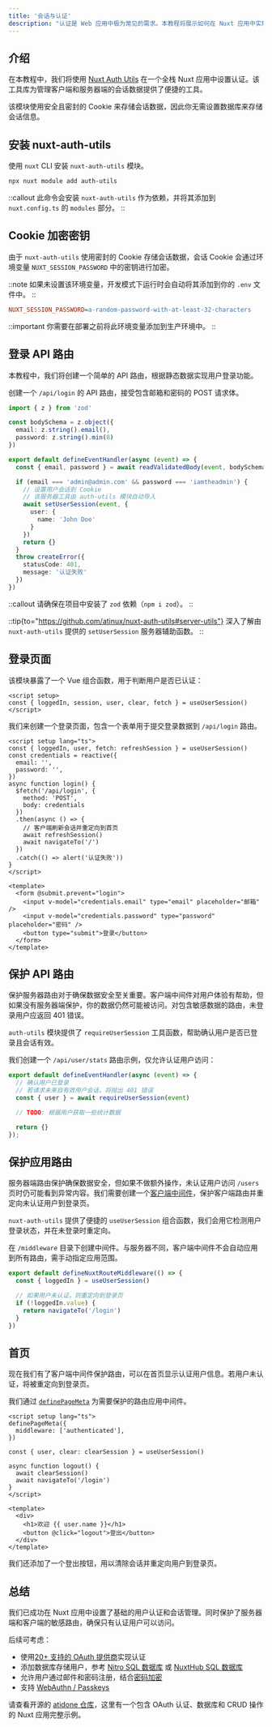 ```yaml
---
title: '会话与认证'
description: "认证是 Web 应用中极为常见的需求。本教程将展示如何在 Nuxt 应用中实现基本的用户注册和认证。"
---
```


## 介绍

在本教程中，我们将使用 [Nuxt Auth Utils](https://github.com/Atinux/nuxt-auth-utils) 在一个全栈 Nuxt 应用中设置认证。该工具库为管理客户端和服务器端的会话数据提供了便捷的工具。

该模块使用安全且密封的 Cookie 来存储会话数据，因此你无需设置数据库来存储会话信息。

## 安装 nuxt-auth-utils

使用 `nuxt` CLI 安装 `nuxt-auth-utils` 模块。

```bash [Terminal]
npx nuxt module add auth-utils
```

::callout
此命令会安装 `nuxt-auth-utils` 作为依赖，并将其添加到 `nuxt.config.ts` 的 `modules` 部分。
::

## Cookie 加密密钥

由于 `nuxt-auth-utils` 使用密封的 Cookie 存储会话数据，会话 Cookie 会通过环境变量 `NUXT_SESSION_PASSWORD` 中的密钥进行加密。

::note
如果未设置该环境变量，开发模式下运行时会自动将其添加到你的 `.env` 文件中。
::

```ini [.env]
NUXT_SESSION_PASSWORD=a-random-password-with-at-least-32-characters
```

::important
你需要在部署之前将此环境变量添加到生产环境中。
::

## 登录 API 路由

本教程中，我们将创建一个简单的 API 路由，根据静态数据实现用户登录功能。

创建一个 `/api/login` 的 API 路由，接受包含邮箱和密码的 POST 请求体。

```ts [server/api/login.post.ts]
import { z } from 'zod'

const bodySchema = z.object({
  email: z.string().email(),
  password: z.string().min(8)
})

export default defineEventHandler(async (event) => {
  const { email, password } = await readValidatedBody(event, bodySchema.parse)

  if (email === 'admin@admin.com' && password === 'iamtheadmin') {
    // 设置用户会话到 Cookie
    // 该服务器工具由 auth-utils 模块自动导入
    await setUserSession(event, {
      user: {
        name: 'John Doe'
      }
    })
    return {}
  }
  throw createError({
    statusCode: 401,
    message: '认证失败'
  })
})
```

::callout
请确保在项目中安装了 `zod` 依赖（`npm i zod`）。
::

::tip{to="https://github.com/atinux/nuxt-auth-utils#server-utils"}
深入了解由 `nuxt-auth-utils` 提供的 `setUserSession` 服务器辅助函数。
::

## 登录页面

该模块暴露了一个 Vue 组合函数，用于判断用户是否已认证：

```vue
<script setup>
const { loggedIn, session, user, clear, fetch } = useUserSession()
</script>
```

我们来创建一个登录页面，包含一个表单用于提交登录数据到 `/api/login` 路由。

```vue [pages/login.vue]
<script setup lang="ts">
const { loggedIn, user, fetch: refreshSession } = useUserSession()
const credentials = reactive({
  email: '',
  password: '',
})
async function login() {
  $fetch('/api/login', {
    method: 'POST',
    body: credentials
  })
  .then(async () => {
    // 客户端刷新会话并重定向到首页
    await refreshSession()
    await navigateTo('/')
  })
  .catch(() => alert('认证失败'))
}
</script>

<template>
  <form @submit.prevent="login">
    <input v-model="credentials.email" type="email" placeholder="邮箱" />
    <input v-model="credentials.password" type="password" placeholder="密码" />
    <button type="submit">登录</button>
  </form>
</template>
```

## 保护 API 路由

保护服务器路由对于确保数据安全至关重要。客户端中间件对用户体验有帮助，但如果没有服务器端保护，你的数据仍然可能被访问。对包含敏感数据的路由，未登录用户应返回 401 错误。

`auth-utils` 模块提供了 `requireUserSession` 工具函数，帮助确认用户是否已登录且会话有效。

我们创建一个 `/api/user/stats` 路由示例，仅允许认证用户访问：

```ts [server/api/user/stats.get.ts]
export default defineEventHandler(async (event) => {
  // 确认用户已登录
  // 若请求未来自有效用户会话，将抛出 401 错误
  const { user } = await requireUserSession(event)

  // TODO: 根据用户获取一些统计数据

  return {}
});
```

## 保护应用路由

服务器端路由保护确保数据安全，但如果不做额外操作，未认证用户访问 `/users` 页时仍可能看到异常内容。我们需要创建一个[客户端中间件](https://nuxt.com/docs/guide/directory-structure/middleware)，保护客户端路由并重定向未认证用户到登录页。

`nuxt-auth-utils` 提供了便捷的 `useUserSession` 组合函数，我们会用它检测用户登录状态，并在未登录时重定向。

在 `/middleware` 目录下创建中间件。与服务器不同，客户端中间件不会自动应用到所有路由，需手动指定应用范围。

```typescript [middleware/authenticated.ts]
export default defineNuxtRouteMiddleware(() => {
  const { loggedIn } = useUserSession()

  // 如果用户未认证，则重定向到登录页
  if (!loggedIn.value) {
    return navigateTo('/login')
  }
})
```

## 首页

现在我们有了客户端中间件保护路由，可以在首页显示认证用户信息。若用户未认证，将被重定向到登录页。

我们通过 [`definePageMeta`](/docs/api/utils/define-page-meta) 为需要保护的路由应用中间件。

```vue [pages/index.vue]
<script setup lang="ts">
definePageMeta({
  middleware: ['authenticated'],
})
  
const { user, clear: clearSession } = useUserSession()

async function logout() {
  await clearSession()
  await navigateTo('/login')
}
</script>

<template>
  <div>
    <h1>欢迎 {{ user.name }}</h1>
    <button @click="logout">登出</button>
  </div>
</template>
```

我们还添加了一个登出按钮，用以清除会话并重定向用户到登录页。

## 总结

我们已成功在 Nuxt 应用中设置了基础的用户认证和会话管理。同时保护了服务器端和客户端的敏感路由，确保只有认证用户可以访问。

后续可考虑：
- 使用[20+ 支持的 OAuth 提供商](https://github.com/atinux/nuxt-auth-utils?tab=readme-ov-file#supported-oauth-providers)实现认证
- 添加数据库存储用户，参考 [Nitro SQL 数据库](https://nitro.zhcndoc.com/guide/database) 或 [NuxtHub SQL 数据库](https://hub.nuxt.com/docs/features/database)
- 允许用户通过邮件和密码注册，结合[密码加密](https://github.com/atinux/nuxt-auth-utils?tab=readme-ov-file#password-hashing)
- 支持 [WebAuthn / Passkeys](https://github.com/atinux/nuxt-auth-utils?tab=readme-ov-file#webauthn-passkey)

请查看开源的 [atidone 仓库](https://github.com/atinux/atidone)，这里有一个包含 OAuth 认证、数据库和 CRUD 操作的 Nuxt 应用完整示例。
